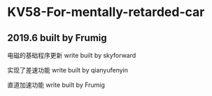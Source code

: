 # KV58-For-mentally-retarded-car
## 2019.6 built by Frumig

电磁的基础程序更新
           write built by skyforward
           
实现了差速功能
           write built by qianyufenyin
           
直道加速功能
           write built by Frumig
